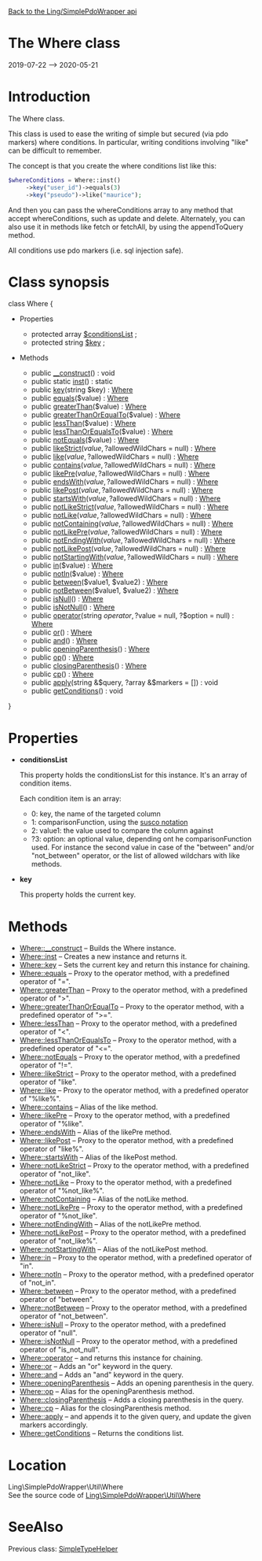 [Back to the Ling/SimplePdoWrapper api](https://github.com/lingtalfi/SimplePdoWrapper/blob/master/doc/api/Ling/SimplePdoWrapper.md)



The Where class
================
2019-07-22 --> 2020-05-21






Introduction
============

The Where class.

This class is used to ease the writing of simple but secured (via pdo markers) where conditions.
In particular, writing conditions involving "like" can be difficult to remember.

The concept is that you create the where conditions list like this:

```php
$whereConditions = Where::inst()
     ->key("user_id")->equals(3)
     ->key("pseudo")->like("maurice");
```

And then you can pass the whereConditions array to any method that accept whereConditions, such as update and delete.
Alternately, you can also use it in methods like fetch or fetchAll, by using the appendToQuery method.


All conditions use pdo markers (i.e. sql injection safe).



Class synopsis
==============


class <span class="pl-k">Where</span>  {

- Properties
    - protected array [$conditionsList](#property-conditionsList) ;
    - protected string [$key](#property-key) ;

- Methods
    - public [__construct](https://github.com/lingtalfi/SimplePdoWrapper/blob/master/doc/api/Ling/SimplePdoWrapper/Util/Where/__construct.md)() : void
    - public static [inst](https://github.com/lingtalfi/SimplePdoWrapper/blob/master/doc/api/Ling/SimplePdoWrapper/Util/Where/inst.md)() : static
    - public [key](https://github.com/lingtalfi/SimplePdoWrapper/blob/master/doc/api/Ling/SimplePdoWrapper/Util/Where/key.md)(string $key) : [Where](https://github.com/lingtalfi/SimplePdoWrapper/blob/master/doc/api/Ling/SimplePdoWrapper/Util/Where.md)
    - public [equals](https://github.com/lingtalfi/SimplePdoWrapper/blob/master/doc/api/Ling/SimplePdoWrapper/Util/Where/equals.md)($value) : [Where](https://github.com/lingtalfi/SimplePdoWrapper/blob/master/doc/api/Ling/SimplePdoWrapper/Util/Where.md)
    - public [greaterThan](https://github.com/lingtalfi/SimplePdoWrapper/blob/master/doc/api/Ling/SimplePdoWrapper/Util/Where/greaterThan.md)($value) : [Where](https://github.com/lingtalfi/SimplePdoWrapper/blob/master/doc/api/Ling/SimplePdoWrapper/Util/Where.md)
    - public [greaterThanOrEqualTo](https://github.com/lingtalfi/SimplePdoWrapper/blob/master/doc/api/Ling/SimplePdoWrapper/Util/Where/greaterThanOrEqualTo.md)($value) : [Where](https://github.com/lingtalfi/SimplePdoWrapper/blob/master/doc/api/Ling/SimplePdoWrapper/Util/Where.md)
    - public [lessThan](https://github.com/lingtalfi/SimplePdoWrapper/blob/master/doc/api/Ling/SimplePdoWrapper/Util/Where/lessThan.md)($value) : [Where](https://github.com/lingtalfi/SimplePdoWrapper/blob/master/doc/api/Ling/SimplePdoWrapper/Util/Where.md)
    - public [lessThanOrEqualsTo](https://github.com/lingtalfi/SimplePdoWrapper/blob/master/doc/api/Ling/SimplePdoWrapper/Util/Where/lessThanOrEqualsTo.md)($value) : [Where](https://github.com/lingtalfi/SimplePdoWrapper/blob/master/doc/api/Ling/SimplePdoWrapper/Util/Where.md)
    - public [notEquals](https://github.com/lingtalfi/SimplePdoWrapper/blob/master/doc/api/Ling/SimplePdoWrapper/Util/Where/notEquals.md)($value) : [Where](https://github.com/lingtalfi/SimplePdoWrapper/blob/master/doc/api/Ling/SimplePdoWrapper/Util/Where.md)
    - public [likeStrict](https://github.com/lingtalfi/SimplePdoWrapper/blob/master/doc/api/Ling/SimplePdoWrapper/Util/Where/likeStrict.md)($value, ?$allowedWildChars = null) : [Where](https://github.com/lingtalfi/SimplePdoWrapper/blob/master/doc/api/Ling/SimplePdoWrapper/Util/Where.md)
    - public [like](https://github.com/lingtalfi/SimplePdoWrapper/blob/master/doc/api/Ling/SimplePdoWrapper/Util/Where/like.md)($value, ?$allowedWildChars = null) : [Where](https://github.com/lingtalfi/SimplePdoWrapper/blob/master/doc/api/Ling/SimplePdoWrapper/Util/Where.md)
    - public [contains](https://github.com/lingtalfi/SimplePdoWrapper/blob/master/doc/api/Ling/SimplePdoWrapper/Util/Where/contains.md)($value, ?$allowedWildChars = null) : [Where](https://github.com/lingtalfi/SimplePdoWrapper/blob/master/doc/api/Ling/SimplePdoWrapper/Util/Where.md)
    - public [likePre](https://github.com/lingtalfi/SimplePdoWrapper/blob/master/doc/api/Ling/SimplePdoWrapper/Util/Where/likePre.md)($value, ?$allowedWildChars = null) : [Where](https://github.com/lingtalfi/SimplePdoWrapper/blob/master/doc/api/Ling/SimplePdoWrapper/Util/Where.md)
    - public [endsWith](https://github.com/lingtalfi/SimplePdoWrapper/blob/master/doc/api/Ling/SimplePdoWrapper/Util/Where/endsWith.md)($value, ?$allowedWildChars = null) : [Where](https://github.com/lingtalfi/SimplePdoWrapper/blob/master/doc/api/Ling/SimplePdoWrapper/Util/Where.md)
    - public [likePost](https://github.com/lingtalfi/SimplePdoWrapper/blob/master/doc/api/Ling/SimplePdoWrapper/Util/Where/likePost.md)($value, ?$allowedWildChars = null) : [Where](https://github.com/lingtalfi/SimplePdoWrapper/blob/master/doc/api/Ling/SimplePdoWrapper/Util/Where.md)
    - public [startsWith](https://github.com/lingtalfi/SimplePdoWrapper/blob/master/doc/api/Ling/SimplePdoWrapper/Util/Where/startsWith.md)($value, ?$allowedWildChars = null) : [Where](https://github.com/lingtalfi/SimplePdoWrapper/blob/master/doc/api/Ling/SimplePdoWrapper/Util/Where.md)
    - public [notLikeStrict](https://github.com/lingtalfi/SimplePdoWrapper/blob/master/doc/api/Ling/SimplePdoWrapper/Util/Where/notLikeStrict.md)($value, ?$allowedWildChars = null) : [Where](https://github.com/lingtalfi/SimplePdoWrapper/blob/master/doc/api/Ling/SimplePdoWrapper/Util/Where.md)
    - public [notLike](https://github.com/lingtalfi/SimplePdoWrapper/blob/master/doc/api/Ling/SimplePdoWrapper/Util/Where/notLike.md)($value, ?$allowedWildChars = null) : [Where](https://github.com/lingtalfi/SimplePdoWrapper/blob/master/doc/api/Ling/SimplePdoWrapper/Util/Where.md)
    - public [notContaining](https://github.com/lingtalfi/SimplePdoWrapper/blob/master/doc/api/Ling/SimplePdoWrapper/Util/Where/notContaining.md)($value, ?$allowedWildChars = null) : [Where](https://github.com/lingtalfi/SimplePdoWrapper/blob/master/doc/api/Ling/SimplePdoWrapper/Util/Where.md)
    - public [notLikePre](https://github.com/lingtalfi/SimplePdoWrapper/blob/master/doc/api/Ling/SimplePdoWrapper/Util/Where/notLikePre.md)($value, ?$allowedWildChars = null) : [Where](https://github.com/lingtalfi/SimplePdoWrapper/blob/master/doc/api/Ling/SimplePdoWrapper/Util/Where.md)
    - public [notEndingWith](https://github.com/lingtalfi/SimplePdoWrapper/blob/master/doc/api/Ling/SimplePdoWrapper/Util/Where/notEndingWith.md)($value, ?$allowedWildChars = null) : [Where](https://github.com/lingtalfi/SimplePdoWrapper/blob/master/doc/api/Ling/SimplePdoWrapper/Util/Where.md)
    - public [notLikePost](https://github.com/lingtalfi/SimplePdoWrapper/blob/master/doc/api/Ling/SimplePdoWrapper/Util/Where/notLikePost.md)($value, ?$allowedWildChars = null) : [Where](https://github.com/lingtalfi/SimplePdoWrapper/blob/master/doc/api/Ling/SimplePdoWrapper/Util/Where.md)
    - public [notStartingWith](https://github.com/lingtalfi/SimplePdoWrapper/blob/master/doc/api/Ling/SimplePdoWrapper/Util/Where/notStartingWith.md)($value, ?$allowedWildChars = null) : [Where](https://github.com/lingtalfi/SimplePdoWrapper/blob/master/doc/api/Ling/SimplePdoWrapper/Util/Where.md)
    - public [in](https://github.com/lingtalfi/SimplePdoWrapper/blob/master/doc/api/Ling/SimplePdoWrapper/Util/Where/in.md)($value) : [Where](https://github.com/lingtalfi/SimplePdoWrapper/blob/master/doc/api/Ling/SimplePdoWrapper/Util/Where.md)
    - public [notIn](https://github.com/lingtalfi/SimplePdoWrapper/blob/master/doc/api/Ling/SimplePdoWrapper/Util/Where/notIn.md)($value) : [Where](https://github.com/lingtalfi/SimplePdoWrapper/blob/master/doc/api/Ling/SimplePdoWrapper/Util/Where.md)
    - public [between](https://github.com/lingtalfi/SimplePdoWrapper/blob/master/doc/api/Ling/SimplePdoWrapper/Util/Where/between.md)($value1, $value2) : [Where](https://github.com/lingtalfi/SimplePdoWrapper/blob/master/doc/api/Ling/SimplePdoWrapper/Util/Where.md)
    - public [notBetween](https://github.com/lingtalfi/SimplePdoWrapper/blob/master/doc/api/Ling/SimplePdoWrapper/Util/Where/notBetween.md)($value1, $value2) : [Where](https://github.com/lingtalfi/SimplePdoWrapper/blob/master/doc/api/Ling/SimplePdoWrapper/Util/Where.md)
    - public [isNull](https://github.com/lingtalfi/SimplePdoWrapper/blob/master/doc/api/Ling/SimplePdoWrapper/Util/Where/isNull.md)() : [Where](https://github.com/lingtalfi/SimplePdoWrapper/blob/master/doc/api/Ling/SimplePdoWrapper/Util/Where.md)
    - public [isNotNull](https://github.com/lingtalfi/SimplePdoWrapper/blob/master/doc/api/Ling/SimplePdoWrapper/Util/Where/isNotNull.md)() : [Where](https://github.com/lingtalfi/SimplePdoWrapper/blob/master/doc/api/Ling/SimplePdoWrapper/Util/Where.md)
    - public [operator](https://github.com/lingtalfi/SimplePdoWrapper/blob/master/doc/api/Ling/SimplePdoWrapper/Util/Where/operator.md)(string $operator, ?$value = null, ?$option = null) : [Where](https://github.com/lingtalfi/SimplePdoWrapper/blob/master/doc/api/Ling/SimplePdoWrapper/Util/Where.md)
    - public [or](https://github.com/lingtalfi/SimplePdoWrapper/blob/master/doc/api/Ling/SimplePdoWrapper/Util/Where/or.md)() : [Where](https://github.com/lingtalfi/SimplePdoWrapper/blob/master/doc/api/Ling/SimplePdoWrapper/Util/Where.md)
    - public [and](https://github.com/lingtalfi/SimplePdoWrapper/blob/master/doc/api/Ling/SimplePdoWrapper/Util/Where/and.md)() : [Where](https://github.com/lingtalfi/SimplePdoWrapper/blob/master/doc/api/Ling/SimplePdoWrapper/Util/Where.md)
    - public [openingParenthesis](https://github.com/lingtalfi/SimplePdoWrapper/blob/master/doc/api/Ling/SimplePdoWrapper/Util/Where/openingParenthesis.md)() : [Where](https://github.com/lingtalfi/SimplePdoWrapper/blob/master/doc/api/Ling/SimplePdoWrapper/Util/Where.md)
    - public [op](https://github.com/lingtalfi/SimplePdoWrapper/blob/master/doc/api/Ling/SimplePdoWrapper/Util/Where/op.md)() : [Where](https://github.com/lingtalfi/SimplePdoWrapper/blob/master/doc/api/Ling/SimplePdoWrapper/Util/Where.md)
    - public [closingParenthesis](https://github.com/lingtalfi/SimplePdoWrapper/blob/master/doc/api/Ling/SimplePdoWrapper/Util/Where/closingParenthesis.md)() : [Where](https://github.com/lingtalfi/SimplePdoWrapper/blob/master/doc/api/Ling/SimplePdoWrapper/Util/Where.md)
    - public [cp](https://github.com/lingtalfi/SimplePdoWrapper/blob/master/doc/api/Ling/SimplePdoWrapper/Util/Where/cp.md)() : [Where](https://github.com/lingtalfi/SimplePdoWrapper/blob/master/doc/api/Ling/SimplePdoWrapper/Util/Where.md)
    - public [apply](https://github.com/lingtalfi/SimplePdoWrapper/blob/master/doc/api/Ling/SimplePdoWrapper/Util/Where/apply.md)(string &$query, ?array &$markers = []) : void
    - public [getConditions](https://github.com/lingtalfi/SimplePdoWrapper/blob/master/doc/api/Ling/SimplePdoWrapper/Util/Where/getConditions.md)() : void

}




Properties
=============

- <span id="property-conditionsList"><b>conditionsList</b></span>

    This property holds the conditionsList for this instance.
    It's an array of condition items.
    
    Each condition item is an array:
    - 0: key, the name of the targeted column
    - 1: comparisonFunction, using the [susco notation](https://github.com/lingtalfi/NotationFan/blob/master/sql-unofficial-standard-comparison-operators.md)
    - 2: value1: the value used to compare the column against
    - ?3: option: an optional value, depending ont he comparisonFunction used.
         For instance the second value in case of the "between" and/or "not_between" operator, or the list of allowed wildchars with like methods.
    
    

- <span id="property-key"><b>key</b></span>

    This property holds the current key.
    
    



Methods
==============

- [Where::__construct](https://github.com/lingtalfi/SimplePdoWrapper/blob/master/doc/api/Ling/SimplePdoWrapper/Util/Where/__construct.md) &ndash; Builds the Where instance.
- [Where::inst](https://github.com/lingtalfi/SimplePdoWrapper/blob/master/doc/api/Ling/SimplePdoWrapper/Util/Where/inst.md) &ndash; Creates a new instance and returns it.
- [Where::key](https://github.com/lingtalfi/SimplePdoWrapper/blob/master/doc/api/Ling/SimplePdoWrapper/Util/Where/key.md) &ndash; Sets the current key and return this instance for chaining.
- [Where::equals](https://github.com/lingtalfi/SimplePdoWrapper/blob/master/doc/api/Ling/SimplePdoWrapper/Util/Where/equals.md) &ndash; Proxy to the operator method, with a predefined operator of "=".
- [Where::greaterThan](https://github.com/lingtalfi/SimplePdoWrapper/blob/master/doc/api/Ling/SimplePdoWrapper/Util/Where/greaterThan.md) &ndash; Proxy to the operator method, with a predefined operator of ">".
- [Where::greaterThanOrEqualTo](https://github.com/lingtalfi/SimplePdoWrapper/blob/master/doc/api/Ling/SimplePdoWrapper/Util/Where/greaterThanOrEqualTo.md) &ndash; Proxy to the operator method, with a predefined operator of ">=".
- [Where::lessThan](https://github.com/lingtalfi/SimplePdoWrapper/blob/master/doc/api/Ling/SimplePdoWrapper/Util/Where/lessThan.md) &ndash; Proxy to the operator method, with a predefined operator of "<".
- [Where::lessThanOrEqualsTo](https://github.com/lingtalfi/SimplePdoWrapper/blob/master/doc/api/Ling/SimplePdoWrapper/Util/Where/lessThanOrEqualsTo.md) &ndash; Proxy to the operator method, with a predefined operator of "<=".
- [Where::notEquals](https://github.com/lingtalfi/SimplePdoWrapper/blob/master/doc/api/Ling/SimplePdoWrapper/Util/Where/notEquals.md) &ndash; Proxy to the operator method, with a predefined operator of "!=".
- [Where::likeStrict](https://github.com/lingtalfi/SimplePdoWrapper/blob/master/doc/api/Ling/SimplePdoWrapper/Util/Where/likeStrict.md) &ndash; Proxy to the operator method, with a predefined operator of "like".
- [Where::like](https://github.com/lingtalfi/SimplePdoWrapper/blob/master/doc/api/Ling/SimplePdoWrapper/Util/Where/like.md) &ndash; Proxy to the operator method, with a predefined operator of "%like%".
- [Where::contains](https://github.com/lingtalfi/SimplePdoWrapper/blob/master/doc/api/Ling/SimplePdoWrapper/Util/Where/contains.md) &ndash; Alias of the like method.
- [Where::likePre](https://github.com/lingtalfi/SimplePdoWrapper/blob/master/doc/api/Ling/SimplePdoWrapper/Util/Where/likePre.md) &ndash; Proxy to the operator method, with a predefined operator of "%like".
- [Where::endsWith](https://github.com/lingtalfi/SimplePdoWrapper/blob/master/doc/api/Ling/SimplePdoWrapper/Util/Where/endsWith.md) &ndash; Alias of the likePre method.
- [Where::likePost](https://github.com/lingtalfi/SimplePdoWrapper/blob/master/doc/api/Ling/SimplePdoWrapper/Util/Where/likePost.md) &ndash; Proxy to the operator method, with a predefined operator of "like%".
- [Where::startsWith](https://github.com/lingtalfi/SimplePdoWrapper/blob/master/doc/api/Ling/SimplePdoWrapper/Util/Where/startsWith.md) &ndash; Alias of the likePost method.
- [Where::notLikeStrict](https://github.com/lingtalfi/SimplePdoWrapper/blob/master/doc/api/Ling/SimplePdoWrapper/Util/Where/notLikeStrict.md) &ndash; Proxy to the operator method, with a predefined operator of "not_like".
- [Where::notLike](https://github.com/lingtalfi/SimplePdoWrapper/blob/master/doc/api/Ling/SimplePdoWrapper/Util/Where/notLike.md) &ndash; Proxy to the operator method, with a predefined operator of "%not_like%".
- [Where::notContaining](https://github.com/lingtalfi/SimplePdoWrapper/blob/master/doc/api/Ling/SimplePdoWrapper/Util/Where/notContaining.md) &ndash; Alias of the notLike method.
- [Where::notLikePre](https://github.com/lingtalfi/SimplePdoWrapper/blob/master/doc/api/Ling/SimplePdoWrapper/Util/Where/notLikePre.md) &ndash; Proxy to the operator method, with a predefined operator of "%not_like".
- [Where::notEndingWith](https://github.com/lingtalfi/SimplePdoWrapper/blob/master/doc/api/Ling/SimplePdoWrapper/Util/Where/notEndingWith.md) &ndash; Alias of the notLikePre method.
- [Where::notLikePost](https://github.com/lingtalfi/SimplePdoWrapper/blob/master/doc/api/Ling/SimplePdoWrapper/Util/Where/notLikePost.md) &ndash; Proxy to the operator method, with a predefined operator of "not_like%".
- [Where::notStartingWith](https://github.com/lingtalfi/SimplePdoWrapper/blob/master/doc/api/Ling/SimplePdoWrapper/Util/Where/notStartingWith.md) &ndash; Alias of the notLikePost method.
- [Where::in](https://github.com/lingtalfi/SimplePdoWrapper/blob/master/doc/api/Ling/SimplePdoWrapper/Util/Where/in.md) &ndash; Proxy to the operator method, with a predefined operator of "in".
- [Where::notIn](https://github.com/lingtalfi/SimplePdoWrapper/blob/master/doc/api/Ling/SimplePdoWrapper/Util/Where/notIn.md) &ndash; Proxy to the operator method, with a predefined operator of "not_in".
- [Where::between](https://github.com/lingtalfi/SimplePdoWrapper/blob/master/doc/api/Ling/SimplePdoWrapper/Util/Where/between.md) &ndash; Proxy to the operator method, with a predefined operator of "between".
- [Where::notBetween](https://github.com/lingtalfi/SimplePdoWrapper/blob/master/doc/api/Ling/SimplePdoWrapper/Util/Where/notBetween.md) &ndash; Proxy to the operator method, with a predefined operator of "not_between".
- [Where::isNull](https://github.com/lingtalfi/SimplePdoWrapper/blob/master/doc/api/Ling/SimplePdoWrapper/Util/Where/isNull.md) &ndash; Proxy to the operator method, with a predefined operator of "null".
- [Where::isNotNull](https://github.com/lingtalfi/SimplePdoWrapper/blob/master/doc/api/Ling/SimplePdoWrapper/Util/Where/isNotNull.md) &ndash; Proxy to the operator method, with a predefined operator of "is_not_null".
- [Where::operator](https://github.com/lingtalfi/SimplePdoWrapper/blob/master/doc/api/Ling/SimplePdoWrapper/Util/Where/operator.md) &ndash; and returns this instance for chaining.
- [Where::or](https://github.com/lingtalfi/SimplePdoWrapper/blob/master/doc/api/Ling/SimplePdoWrapper/Util/Where/or.md) &ndash; Adds an "or" keyword in the query.
- [Where::and](https://github.com/lingtalfi/SimplePdoWrapper/blob/master/doc/api/Ling/SimplePdoWrapper/Util/Where/and.md) &ndash; Adds an "and" keyword in the query.
- [Where::openingParenthesis](https://github.com/lingtalfi/SimplePdoWrapper/blob/master/doc/api/Ling/SimplePdoWrapper/Util/Where/openingParenthesis.md) &ndash; Adds an opening parenthesis in the query.
- [Where::op](https://github.com/lingtalfi/SimplePdoWrapper/blob/master/doc/api/Ling/SimplePdoWrapper/Util/Where/op.md) &ndash; Alias for the openingParenthesis method.
- [Where::closingParenthesis](https://github.com/lingtalfi/SimplePdoWrapper/blob/master/doc/api/Ling/SimplePdoWrapper/Util/Where/closingParenthesis.md) &ndash; Adds a closing parenthesis in the query.
- [Where::cp](https://github.com/lingtalfi/SimplePdoWrapper/blob/master/doc/api/Ling/SimplePdoWrapper/Util/Where/cp.md) &ndash; Alias for the closingParenthesis method.
- [Where::apply](https://github.com/lingtalfi/SimplePdoWrapper/blob/master/doc/api/Ling/SimplePdoWrapper/Util/Where/apply.md) &ndash; and appends it to the given query, and update the given markers accordingly.
- [Where::getConditions](https://github.com/lingtalfi/SimplePdoWrapper/blob/master/doc/api/Ling/SimplePdoWrapper/Util/Where/getConditions.md) &ndash; Returns the conditions list.





Location
=============
Ling\SimplePdoWrapper\Util\Where<br>
See the source code of [Ling\SimplePdoWrapper\Util\Where](https://github.com/lingtalfi/SimplePdoWrapper/blob/master/Util/Where.php)



SeeAlso
==============
Previous class: [SimpleTypeHelper](https://github.com/lingtalfi/SimplePdoWrapper/blob/master/doc/api/Ling/SimplePdoWrapper/Util/SimpleTypeHelper.md)<br>
